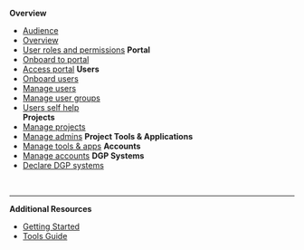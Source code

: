 **Overview**
  - [Audience](audience)
  - [Overview](ship-hats-portal-overview)
  - [User roles and permissions](user-roles-and-permissions)
**Portal**  
  - [Onboard to portal](onboarding-to-portal)
  - [Access portal](access-ship-hats-portal)
**Users**
  - [Onboard users](onboarding-users)
  - [Manage users](manage-users)
  - [Manage user groups](manage-user-groups)
  - [Users self help](users-self-help)  
**Projects**
  - [Manage projects](manage-projects)
  - [Manage admins](manage-admins)
**Project Tools & Applications**
  - [Manage tools & apps](manage-tools)
**Accounts**  
  - [Manage accounts](manage-account)
**DGP Systems**
  - [Declare DGP systems](declare-dgp-systems)  

&nbsp;

---
**Additional Resources**
  - [Getting Started](https://docs.developer.tech.gov.sg/docs/ship-hats-getting-started-guide/#/) 
  - [Tools Guide](https://docs.developer.tech.gov.sg/docs/ship-hats-tools-guide/#/tools-overview) 
<!--
- **Additional Resources**
  - [Back to Getting Started](https://docs.developer.tech.gov.sg/docs/ship-hats-getting-started-guide/#/) 
  - [Head Over to Tools Guide](https://docs.developer.tech.gov.sg/docs/ship-hats-tools-guide/#/tools-overview) 
- **Option 2**
  - [Overview](ship-hats-portal-overview)
  - [User Roles and Permissions](user-roles-and-permissions)
  - [Onboard to Portal](onboarding-to-portal)
  - [Access Portal](access-ship-hats-portal)
  - [Onboard Users](onboarding-users)
  - [Manage Projects](manage-projects)
  - [Manage Admins](manage-admins)
  - [Manage Tools](manage-tools)
  - [Manage Applications](manage-applications)
  - [Declare DGP Systems](declare-dgp-systems) 
  - [Manage Users](manage-users)
  - [Password and Username](password-and-username)      
  - [Manage Accounts](manage-account)
-->